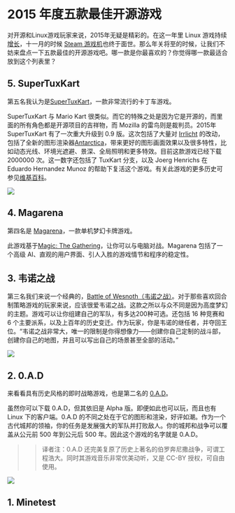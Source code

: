 # 2015 年度五款最佳开源游戏

对开源和Linux游戏玩家来说，2015年无疑是精彩的。在这一年里 Linux 游戏持续[增长](https://steamdb.info/)，十一月的时候 [Steam 游戏机](https://en.wikipedia.org/wiki/Steam_Machine_(hardware_platform))也终于面世。那么年关将至的时候，让我们不妨来盘点一下五款最佳的开源游戏吧。哪一款是你最喜欢的？你觉得哪一款最适合放到这个列表里？

## 5. SuperTuxKart

第五名我认为是[SuperTuxKart](http://supertuxkart.blogspot.co.uk/)，一款非常流行的卡丁车游戏。

SuperTuxKart 与 Mario Kart 很类似。而它的特殊之处是因为它是开源的，而里面的所有角色都是开源项目的吉祥物，而 Mozilla 的雷鸟则是裁判员。2015年 SuperTuxKart 有了一次重大升级到 0.9 版。这次包括了大量对 [Irrlicht](http://irrlicht.sourceforge.net/) 的改动，包括了全新的图形渲染器[Antarctica](http://supertuxkart.sourceforge.net/Antarctica:_Overview)，带来更好的图形画面效果以及很多特性，比如动态光线、环境光遮避、景深、全局照明和更多特效。目前这款游戏已经下载 2000000 次。这一数字还包括了 TuxKart 分支，以及 Joerg Henrichs 在 Eduardo Hernandez Munoz 的帮助下复活这个游戏。有关此游戏的更多历史可参见[维基百科](https://en.wikipedia.org/wiki/SuperTuxKart)。

![](https://opensource.com/sites/default/files/5-supertuxkart.jpg)

## 4. Magarena

第四名是 [Magarena](https://magarena.github.io/)，一款单机梦幻卡牌游戏。

此游戏基于[Magic: The Gathering](http://magic.wizards.com/)，让你可以与电脑对战。Magarena 包括了一个高级 AI、直观的用户界面、引人入胜的游戏情节和程序的稳定性。

## 3. 韦诺之战

第三名我们来说一个经典的，[Battle of Wesnoth（韦诺之战）](http://www.wesnoth.org/)。对于那些喜欢回合制策略游戏的玩家来说，应该很爱韦诺之战。这款之所以与众不同是因为高度梦幻的主题。游戏可以让你组建自己的军队，有多达200种可选。还包括 16 种竞赛和 6 个主要派系，以及上百年的历史变迁。作为玩家，你是韦诺的继任者，并夺回王位。“韦诺之战非常大，唯一的限制是你得想像力——创建你自己定制的战斗部，创建你自己的地图，并且可以写出自己的场景甚至全部的活动。”

![](https://opensource.com/sites/default/files/3-wesnoth.jpg)

## 2. 0.A.D

来看看具有历史风格的即时战略游戏，也是第二名的 [0.A.D](http://play0ad.com/)。

虽然你可以下载 0.A.D，但其依旧是 Alpha 版。即便如此也可以玩，而且也有 Linux 下的客户端。0.A.D 的不同之处在于它的图形和渲染，好评如潮。作为一个古代城邦的领袖，你的任务是发展强大的军队并打败敌人。你的城邦和战争可以覆盖从公元前 500 年到公元后 500 年。因此这个游戏的名字就是 0.A.D。

>> 译者注：0.A.D 还完美复原了历史上著名的伯罗奔尼撒战争，可谓工程浩大。同时其游戏音乐非常优美动听，又是 CC-BY 授权，可自由使用。

![](https://opensource.com/sites/default/files/2-0ad.png)

## 1. Minetest


